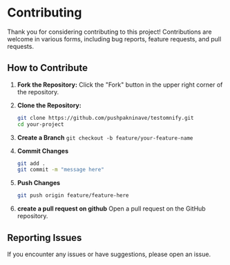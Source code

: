 # Contributing

Thank you for considering contributing to this project! Contributions are welcome in various forms, including bug reports, feature requests, and pull requests.

## How to Contribute

1. **Fork the Repository:**
   Click the "Fork" button in the upper right corner of the repository.

2. **Clone the Repository:**
   ```bash
   git clone https://github.com/pushpakninave/testomnify.git
   cd your-project
   ```

3. **Create a Branch**
   `git checkout -b feature/your-feature-name`
4. **Commit Changes**
   ```bash
   git add .
   git commit -m "message here"
   ```
5. **Push Changes**
    ```bash
    git push origin feature/feature-here
    ```

6. **create a pull request on github**
    Open a pull request on the GitHub repository.

## Reporting Issues
If you encounter any issues or have suggestions, please open an issue.
